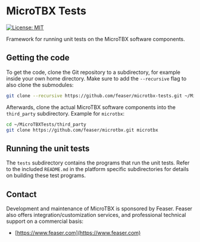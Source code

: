 # MicroTBX Tests
[![License: MIT](https://img.shields.io/badge/License-MIT-yellow.svg)](https://opensource.org/licenses/MIT)

Framework for running unit tests on the MicroTBX software components.

## Getting the code

To get the code, clone the Git repository to a subdirectory, for example inside your own home directory. Make sure to add the `--recursive` flag to also clone the submodules:

```bash
git clone --recursive https://github.com/feaser/microtbx-tests.git ~/MicroTBXTests
```

Afterwards, clone the actual MicroTBX software components into the `third_party` subdirectory. Example for `microtbx`:

```bash
cd ~/MicroTBXTests/third_party
git clone https://github.com/feaser/microtbx.git microtbx
```

## Running the unit tests

The `tests` subdirectory contains the programs that run the unit tests. Refer to the included `README.md` in the platform specific subdirectories for details on building these test programs.

## Contact

Development and maintenance of MicroTBX is sponsored by Feaser. Feaser also offers integration/customization services, and professional technical support on a commercial basis:

* [https://www.feaser.com](https://www.feaser.com)

